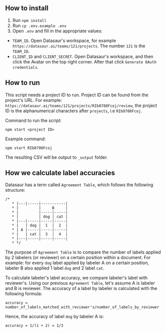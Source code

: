 ## How to install

1. Run `npm install`
2. Run `cp .env.example .env`
3. Open `.env` and fill in the appropriate values:

- `TEAM_ID`. Open Datasaur's workspace, for example `https://datasaur.ai/teams/121/projects`. The number `121` is the `TEAM_ID`.
- `CLIENT_ID` and `CLIENT_SECRET`. Open Datasaur's workspace, and then click the Avatar on the top right corner. After that click `Generate OAuth credentials`.

## How to run

This script needs a project ID to run. Project ID can be found from the project's URL. For example: `https://datasaur.ai/teams/121/projects/RIb8708Fcoj/review`, the project ID is the alphanumerical characters after `projects`, i.e `RIb8708Fcoj`.

Command to run the script:

```
npm start <project ID>
```

Example command:

```
npm start RIb8708Fcoj
```

The resulting CSV will be output to `_output` folder.

## How we calculate label accuracies

Datasaur has a term called `Agreement Table`, which follows the following structure:

```
/*
   * |---|-----|-----------|
   * |         |     B     |
   * |         |-----|-----|
   * |         | dog | cat |
   * |---|-----|-----|-----|
   * |   | dog |  1  |  2  |
   * | A |-----|-----|-----|
   * |   | cat |  3  |  4  |
   * |---|-----|-----|-----|
   * */
```

The purpose of `Agreement Table` is to compare the number of labels applied by 2 labelers (or reviewer) on a certain position within a document. For example: for every `dog` label applied by labeler A on a certain position, labeler B also applied 1 label `dog` and 2 label `cat`.

To calculate labeler's label accuracy, we compare labeler's label with reviewer's. Using our previous `Agreement Table`, let's assume A is labeler and B is reviewer. The accuracy of a label by labeler is calculated with the following formula:

```
accuracy = number_of_labels_matched_with_reviewer's/number_of_labels_by_reviewer
```

Hence, the accuracy of label `dog` by labeler A is:

```
accuracy = 1/(1 + 2) = 1/3
```
